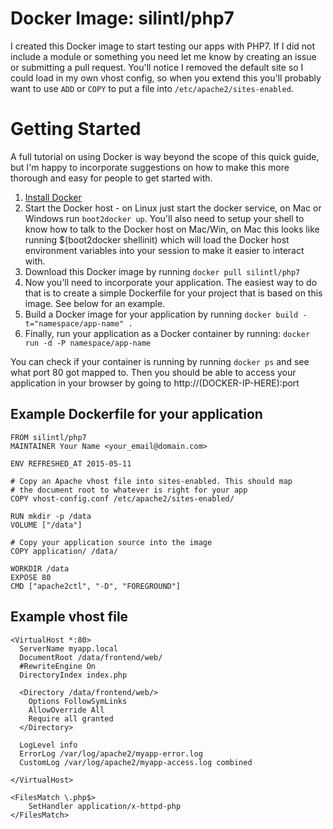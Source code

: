 # Docker Image: silintl/php7 #
I created this Docker image to start testing our apps with PHP7. 
If I did not include a module or something you need let me know by 
creating an issue or submitting a pull request. You'll notice I 
removed the default site so I could load in my own vhost config, 
so when you extend this you'll probably want to use ```ADD``` or 
```COPY``` to put a file into ```/etc/apache2/sites-enabled```.

# Getting Started #
A full tutorial on using Docker is way beyond the scope of this 
quick guide, but I'm happy to incorporate suggestions on how to 
make this more thorough and easy for people to get started with.

1. [Install Docker](https://docs.docker.com/installation/)
2. Start the Docker host - on Linux just start the docker service, 
   on Mac or Windows run ```boot2docker up```. You'll also need
   to setup your shell to know how to talk to the Docker host on 
   Mac/Win, on Mac this looks like running $(boot2docker shellinit)
   which will load the Docker host environment variables into your
   session to make it easier to interact with.
3. Download this Docker image by running ```docker pull silintl/php7```
4. Now you'll need to incorporate your application. The easiest way 
   to do that is to create a simple Dockerfile for your project
   that is based on this image. See below for an example.
5. Build a Docker image for your application by running ```docker build -t="namespace/app-name" .```
6. Finally, run your application as a Docker container by running:
   ```docker run -d -P namespace/app-name``` 
   
You can check if your 
   container is running by running ```docker ps``` and see what port
   80 got mapped to. Then you should be able to access your application
   in your browser by going to http://(DOCKER-IP-HERE):port
   
## Example Dockerfile for your application ##
```
FROM silintl/php7
MAINTAINER Your Name <your_email@domain.com>

ENV REFRESHED_AT 2015-05-11

# Copy an Apache vhost file into sites-enabled. This should map
# the document root to whatever is right for your app
COPY vhost-config.conf /etc/apache2/sites-enabled/

RUN mkdir -p /data
VOLUME ["/data"]

# Copy your application source into the image
COPY application/ /data/

WORKDIR /data
EXPOSE 80
CMD ["apache2ctl", "-D", "FOREGROUND"]
```

## Example vhost file ##
```
<VirtualHost *:80>
  ServerName myapp.local
  DocumentRoot /data/frontend/web/
  #RewriteEngine On
  DirectoryIndex index.php

  <Directory /data/frontend/web/>
    Options FollowSymLinks
    AllowOverride All
    Require all granted
  </Directory>

  LogLevel info
  ErrorLog /var/log/apache2/myapp-error.log
  CustomLog /var/log/apache2/myapp-access.log combined

</VirtualHost>

<FilesMatch \.php$>
    SetHandler application/x-httpd-php
</FilesMatch>
```